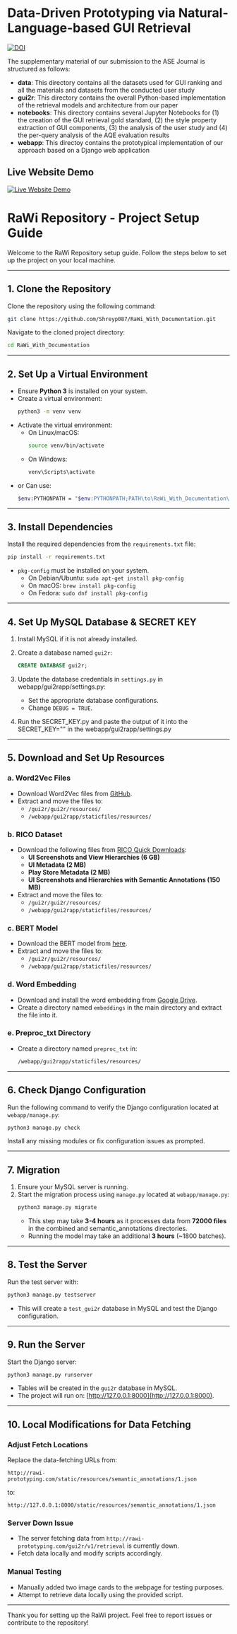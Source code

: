 # Data-Driven Prototyping via Natural-Language-based GUI Retrieval

[![DOI](https://zenodo.org/badge/465262035.svg)](https://zenodo.org/badge/latestdoi/465262035)

The supplementary material of our submission to the ASE Journal is structured as follows:

- **data**: This directory contains all the datasets used for GUI ranking and all the materials and datasets from the conducted user study
- **gui2r**: This directory contains the overall Python-based implementation of the retrieval models and architecture from our paper
- **notebooks**: This directory contains several Jupyter Notebooks for (1) the creation of the GUI retrieval gold standard, (2) the style property extraction of GUI components, (3) the analysis of the user study and (4) the per-query analysis of the AQE evaluation results
- **webapp**: This directoy contains the prototypical implementation of our approach based on a Django web application


## Live Website Demo

[![Live Website Demo](https://img.shields.io/badge/Demo-Live-blue)](https://drive.google.com/file/d/1OuDit7PC7gTfMwUdiWyPOo9Lb2Yo7ghf/view?usp=sharing)


# RaWi Repository - Project Setup Guide

Welcome to the RaWi Repository setup guide. Follow the steps below to set up the project on your local machine.

---

## 1. Clone the Repository
Clone the repository using the following command:
```bash
git clone https://github.com/Shreyp087/RaWi_With_Documentation.git
```
Navigate to the cloned project directory:
```bash
cd RaWi_With_Documentation
```

---

## 2. Set Up a Virtual Environment
- Ensure **Python 3** is installed on your system.
- Create a virtual environment:
  ```bash
  python3 -m venv venv
  ```
- Activate the virtual environment:
  - On Linux/macOS:
    ```bash
    source venv/bin/activate
    ```
  - On Windows:
    ```bash
    venv\Scripts\activate
    ```
- or Can use:
    ```bash
    $env:PYTHONPATH = "$env:PYTHONPATH;PATH\to\RaWi_With_Documentation\gui2r"
    ```
---

## 3. Install Dependencies
Install the required dependencies from the `requirements.txt` file:
```bash
pip install -r requirements.txt
```
- `pkg-config` must be installed on your system.
  - On Debian/Ubuntu: `sudo apt-get install pkg-config`
  - On macOS: `brew install pkg-config`
  - On Fedora: `sudo dnf install pkg-config`
---

## 4. Set Up MySQL Database & SECRET KEY
1. Install MySQL if it is not already installed.
2. Create a database named `gui2r`:
   ```sql
   CREATE DATABASE gui2r;
   ```
3. Update the database credentials in `settings.py` in webapp/gui2rapp/settings.py:
   - Set the appropriate database configurations.
   - Change `DEBUG = TRUE`.
  
4. Run the SECRET_KEY.py and paste the output of it into the SECRET_KEY="" in the webapp/gui2rapp/settings.py

---

## 5. Download and Set Up Resources
### a. Word2Vec Files
- Download Word2Vec files from [GitHub](https://github.com/tmikolov/word2vec).
- Extract and move the files to:
  - `/gui2r/gui2r/resources/`
  - `/webapp/gui2rapp/staticfiles/resources/`

### b. RICO Dataset
- Download the following files from [RICO Quick Downloads](http://www.interactionmining.org/rico.html#quick-downloads):
  - **UI Screenshots and View Hierarchies (6 GB)**
  - **UI Metadata (2 MB)**
  - **Play Store Metadata (2 MB)**
  - **UI Screenshots and Hierarchies with Semantic Annotations (150 MB)**
- Extract and move the files to:
  - `/gui2r/gui2r/resources/`
  - `/webapp/gui2rapp/staticfiles/resources/`

### c. BERT Model
- Download the BERT model from [here](https://storage.googleapis.com/bert_models/2020_02_20/uncased_L-12_H-768_A-12.zip).
- Extract and move the files to:
  - `/gui2r/gui2r/resources/`
  - `/webapp/gui2rapp/staticfiles/resources/`

### d. Word Embedding
- Download and install the word embedding from [Google Drive](https://drive.google.com/file/d/0B7XkCwpI5KDYNlNUTTlSS21pQmM/edit?usp=sharing).
- Create a directory named `embeddings` in the main directory and extract the file into it.

### e. Preproc_txt Directory
- Create a directory named `preproc_txt` in:
  ```bash
  /webapp/gui2rapp/staticfiles/resources/
  ```

---

## 6. Check Django Configuration
Run the following command to verify the Django configuration located at `webapp/manage.py`:
```bash
python3 manage.py check
```
Install any missing modules or fix configuration issues as prompted.

---

## 7. Migration
1. Ensure your MySQL server is running.
2. Start the migration process using `manage.py` located at `webapp/manage.py`:
   ```bash
   python3 manage.py migrate
   ```
   - This step may take **3-4 hours** as it processes data from **72000 files** in the combined and semantic_annotations directories.
   - Running the model may take an additional **3 hours** (~1800 batches).

---

## 8. Test the Server
Run the test server with:
```bash
python3 manage.py testserver
```
- This will create a `test_gui2r` database in MySQL and test the Django configuration.

---

## 9. Run the Server
Start the Django server:
```bash
python3 manage.py runserver
```
- Tables will be created in the `gui2r` database in MySQL.
- The project will run on: [http://127.0.0.1:8000](http://127.0.0.1:8000).

---

## 10. Local Modifications for Data Fetching
### Adjust Fetch Locations
Replace the data-fetching URLs from:
```
http://rawi-prototyping.com/static/resources/semantic_annotations/1.json
```
to:
```
http://127.0.0.1:8000/static/resources/semantic_annotations/1.json
```

### Server Down Issue
- The server fetching data from `http://rawi-prototyping.com/gui2r/v1/retrieval` is currently down.
- Fetch data locally and modify scripts accordingly.

### Manual Testing
- Manually added two image cards to the webpage for testing purposes.
- Attempt to retrieve data locally using the provided script.

---

Thank you for setting up the RaWi project. Feel free to report issues or contribute to the repository!

